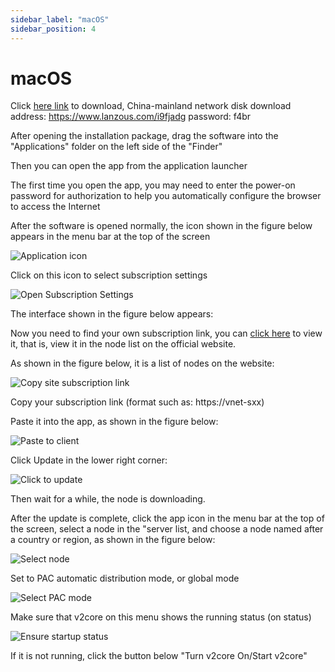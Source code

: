 ```yaml
---
sidebar_label: "macOS"
sidebar_position: 4
---
```

# macOS

Click [here link](https://panel.libcyber.xyz/clients/LibCyber-V2U.dmg) to download, China-mainland network disk download address: https://www.lanzous.com/i9fjadg password: f4br

After opening the installation package, drag the software into the "Applications" folder on the left side of the "Finder"

Then you can open the app from the application launcher

The first time you open the app, you may need to enter the power-on password for authorization to help you automatically configure the browser to access the Internet

After the software is opened normally, the icon shown in the figure below appears in the menu bar at the top of the screen

![Application icon][v2u-menu-icon]

Click on this icon to select subscription settings

![Open Subscription Settings][v2u-open-sub-setting]

The interface shown in the figure below appears:

Now you need to find your own subscription link, you can [click here](https://panel.libcyber.xyz/nodeList) to view it, that is, view it in the node list on the official website.

As shown in the figure below, it is a list of nodes on the website:

![Copy site subscription link][sub-link]

Copy your subscription link (format such as: https://vnet-sxx)

Paste it into the app, as shown in the figure below:

![Paste to client][v2u-add-sub]

Click Update in the lower right corner:

![Click to update][v2u-click-update]

Then wait for a while, the node is downloading.

After the update is complete, click the app icon in the menu bar at the top of the screen, select a node in the "server list, and choose a node named after a country or region, as shown in the figure below:

![Select node][v2u-select-node]

Set to PAC automatic distribution mode, or global mode

![Select PAC mode][v2u-pac-mode]

Make sure that v2core on this menu shows the running status (on status)

![Ensure startup status][v2u-v2core-on]

If it is not running, click the button below "Turn v2core On/Start v2core"

[v2u-menu-icon]: https://cdn.jsdelivr.net/gh/LibCyber/docs-cdn@v1.0.0/assets/v2-macos/v2u-menu-icon.jpg "application icon"
[v2u-open-sub-setting]: https://cdn.jsdelivr.net/gh/LibCyber/docs-cdn@v1.0.0/assets/v2-macos/v2u-open-sub-setting.jpg "Open subscription set up"
[sub-link]: https://cdn.jsdelivr.net/gh/LibCyber/docs-cdn@v1.0.0/assets/v2-android/sub-link.jpg "Copy website subscription link"
[v2u-add-sub]: https://cdn.jsdelivr.net/gh/LibCyber/docs-cdn@v1.0.0/assets/v2-macos/v2u-add-sub.jpg "Paste to client"
[v2u-click-update]: https://cdn.jsdelivr.net/gh/LibCyber/docs-cdn@v1.0.0/assets/v2-macos/v2u-click-update.jpg "Click to update"
[v2u-select-node]: https://cdn.jsdelivr.net/gh/LibCyber/docs-cdn@v1.0.0/assets/v2-macos/v2u-select-node.jpg "Select Node"
[v2u-pac-mode]: https://cdn.jsdelivr.net/gh/LibCyber/docs-cdn@v1.0.0/assets/v2-macos/v2u-pac-mode.jpg "Select PAC mode"
[v2u-v2core-on]: https://cdn.jsdelivr.net/gh/LibCyber/docs-cdn@v1.0.0/assets/v2-macos/v2u-v2core-on.jpg "Ensure the startup status"